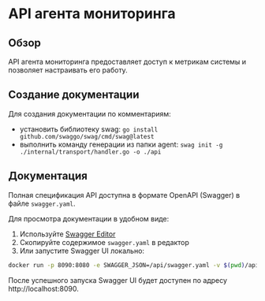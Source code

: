 # API агента мониторинга

## Обзор

API агента мониторинга предоставляет доступ к метрикам системы и позволяет настраивать его работу.

## Создание документации

Для создания документации по комментариям:

- установить библиотеку swag: `go install github.com/swaggo/swag/cmd/swag@latest`
- выполнить команду генерации из папки agent: `swag init -g ./internal/transport/handler.go -o ./api`

## Документация

Полная спецификация API доступна в формате OpenAPI (Swagger) в файле `swagger.yaml`.

Для просмотра документации в удобном виде:

1. Используйте [Swagger Editor](https://editor.swagger.io/)
2. Скопируйте содержимое `swagger.yaml` в редактор
3. Или запустите Swagger UI локально:

```bash
docker run -p 8090:8080 -e SWAGGER_JSON=/api/swagger.yaml -v $(pwd)/api:/api swaggerapi/swagger-ui
```

После успешного запуска Swagger UI будет доступен по адресу http://localhost:8090.